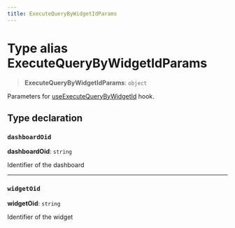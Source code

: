```yaml
---
title: ExecuteQueryByWidgetIdParams
---
```


# Type alias ExecuteQueryByWidgetIdParams

> **ExecuteQueryByWidgetIdParams**: `object`

Parameters for [useExecuteQueryByWidgetId](../functions/function.useExecuteQueryByWidgetId.md) hook.

## Type declaration

### `dashboardOid`

**dashboardOid**: `string`

Identifier of the dashboard

***

### `widgetOid`

**widgetOid**: `string`

Identifier of the widget
